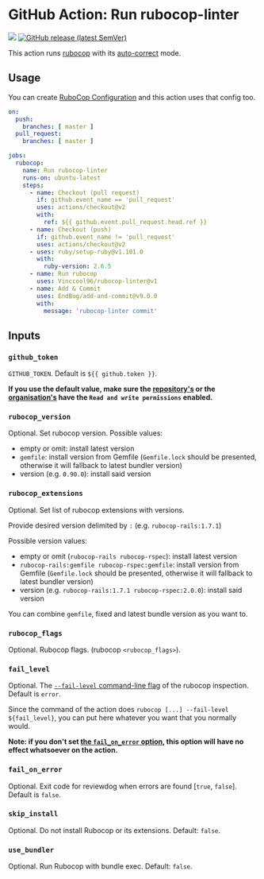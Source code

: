 # GitHub Action: Run rubocop-linter

[![](https://img.shields.io/github/license/Vinccool96/rubocop-linter)](./LICENSE)
[![GitHub release (latest SemVer)](https://img.shields.io/github/v/release/Vinccool96/rubocop-linter?logo=github&sort=semver)](https://github.com/Vinccool96/rubocop-linter/releases)

This action runs [rubocop](https://github.com/rubocop/rubocop) with its
[auto-correct](https://docs.rubocop.org/rubocop/usage/auto_correct.html) mode.

## Usage

You can create [RuboCop Configuration](https://docs.rubocop.org/rubocop/configuration.html) and this action uses that
config too.

```yml
on:
  push:
    branches: [ master ]
  pull_request:
    branches: [ master ]

jobs:
  rubocop:
    name: Run rubocop-linter
    runs-on: ubuntu-latest
    steps:
      - name: Checkout (pull request)
        if: github.event_name == 'pull_request'
        uses: actions/checkout@v2
        with:
          ref: ${{ github.event.pull_request.head.ref }}
      - name: Checkout (push)
        if: github.event_name != 'pull_request'
        uses: actions/checkout@v2
      - uses: ruby/setup-ruby@v1.101.0
        with:
          ruby-version: 2.6.5
      - name: Run rubocop
        uses: Vinccool96/rubocop-linter@v1
      - name: Add & Commit
        uses: EndBug/add-and-commit@v9.0.0
        with:
          message: 'rubocop-linter commit'
```

## Inputs

### `github_token`

`GITHUB_TOKEN`. Default is `${{ github.token }}`.

**If you use the default value, make sure the
[repository's](https://docs.github.com/en/repositories/managing-your-repositorys-settings-and-features/enabling-features-for-your-repository/managing-github-actions-settings-for-a-repository#setting-the-permissions-of-the-github_token-for-your-repository)
or
the [organisation's](https://docs.github.com/en/organizations/managing-organization-settings/disabling-or-limiting-github-actions-for-your-organization#setting-the-permissions-of-the-github_token-for-your-organization)
have the `Read and write permissions` enabled.**

### `rubocop_version`

Optional. Set rubocop version. Possible values:

* empty or omit: install latest version
* `gemfile`: install version from Gemfile (`Gemfile.lock` should be presented, otherwise it will fallback to latest
  bundler version)
* version (e.g. `0.90.0`): install said version

### `rubocop_extensions`

Optional. Set list of rubocop extensions with versions.

Provide desired version delimited by `:` (e.g. `rubocop-rails:1.7.1`)

Possible version values:

* empty or omit (`rubocop-rails rubocop-rspec`): install latest version
* `rubocop-rails:gemfile rubocop-rspec:gemfile`: install version from Gemfile (`Gemfile.lock` should be presented,
  otherwise it will fallback to latest bundler version)
* version (e.g. `rubocop-rails:1.7.1 rubocop-rspec:2.0.0`): install said version

You can combine `gemfile`, fixed and latest bundle version as you want to.

### `rubocop_flags`

Optional. Rubocop flags. (rubocop `<rubocop_flags>`).

### `fail_level`

Optional. The
[`--fail-level` command-line flag](https://docs.rubocop.org/rubocop/usage/basic_usage.html#command-line-flags) of the
rubocop inspection. Default is `error`.

Since the command of the action does `rubocop [...] --fail-level ${fail_level}`, you can put here whatever you want that
you normally would.

**Note: if you don't set [the `fail_on_error` option](#fail_on_error), this option will have no effect whatsoever on the
action.**

### `fail_on_error`

Optional. Exit code for reviewdog when errors are found [`true`, `false`].
Default is `false`.

### `skip_install`

Optional. Do not install Rubocop or its extensions. Default: `false`.

### `use_bundler`

Optional. Run Rubocop with bundle exec. Default: `false`.
